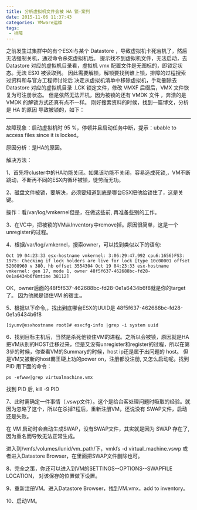 ```yaml
---
title: 分析虚拟机文件会被 HA 锁-案列
date: 2015-11-06 11:37:43
categories: VMware运维
tags:
 - 排障
---
```


之前发生过集群中的有个ESXi与某个 Datastore ，导致虚拟机卡死宕机了，然后无法强制关机，通过命令杀死虚拟机后。
提示找不到虚拟机文件，无法启动，去 Datastore 对应的虚拟机目录看，虚拟机 vmx 配置文件是无图标的，即锁定状态。无法 ESXI 被读取到。
因此需要解锁，解锁要找到谁上锁，排障的过程搜索过资料和与官方工程师讨论后
决定从虚拟机清单中移除虚拟机，手动删除去 Datastore 对应的虚拟机目录 .LCK 锁定文件，修改 VMXF 后缀后，VMX 文件恢复为可注册状态。
但是依然无法开机，因为被锁的还有 VMDK 文件 ，奔溃的是 VMDK 的解锁方式还真有点不一样。
刚好搜索资料的时候，找到一篇博文，分析是 HA 的原因 导致被锁的，如下：

---

故障现象：启动虚拟机时 95 %，停顿并且启动任务中断，提示：ubable to access files since it is locked。

原因分析：是HA的原因。

解决方法：

1、首先将cluster中的HA功能关闭。如果该功能不关闭，容易造成死锁,，VM不断跳动，不断再不同的ESX内循环被锁，徒劳而无功。

2、磁盘文件被锁，要解决，必须要知道到底是哪台ESX把他给锁住了，这是关键。

操作：看/var/log/vmkernel但是，在做这些前, 再准备些别的工作。

3、在VC中，把被锁的VM从Inventory中remove掉。原因很简单，这是一个 unregister的过程。

4、根据/var/log/vmkernel，搜索owner，可以找到类似以下的语句:

```
Oct 19 04:23:33 esx-hostname vmkernel: 3:06:29:47.992 cpu6:1656)FS3: 1975: Checking if lock holders are live for lock [type 10c00001 offset 52008960 v 380, hb offset 3554304 Oct 19 04:23:33 esx-hostname vmkernel: gen 17, mode 1, owner 48f5f637-462688bc-fd28-0e1a6434b6f8mtime 38112]
```

OK，owner后面的48f5f637-462688bc-fd28-0e1a6434b6f8就是你的target了。 因为他就是锁住VM 的宿主.。


5、根据以下命令,，找出到底哪台ESX的UUID是 48f5f637-462688bc-fd28-0e1a6434b6f8

```
[iyunv@esxhostname root]# esxcfg-info |grep -i system uuid
```

6、找到目标主机后，当然是杀死他锁住VM的进程。之所以会被锁，原因就是HA 把VM从别的HOST迁移过来，但是又没有unregister和register的过程，所以在第3步的时候，你查看VM的Summary的时候，host ip还是属于出问题的 host。 但是VM又被新的host霸王硬上功的power on，注册都没注册, 又怎么启动呢。找到 PID 用下面的命令：

```
ps -efwww|grep virtualmachine.vmx
```

找到 PID 后, kill -9 PID

7、此时需确定一件事情（.vswp文件）。这个是给台客处理问题时吸取的经验。就因为忽略了这个，所以在杀掉?程后，重新注册VM，还说没有 SWAP文件，启动还是失败。

在 VM 启动时会自动生成SWAP，没有SWAP文件，其实就是因为 SWAP 存在了, 因为重名而导致无法正常生成。

进入到/vmfs/volumes/lunid/vm_path/下，vmkfs -d virtual_machine.vswp 或者进入Datastore Browser，在里面把SWAP文件删除也可。


8、完全之策，你还可以进入到VM的SETTINGS--OPTIONS--SWAPFILE LOCATION， 对该保存的位置做下设置。

9、重新注册VM。进入Datastore Browser，找到VM.vmx，add to inventory。

10、启动VM。